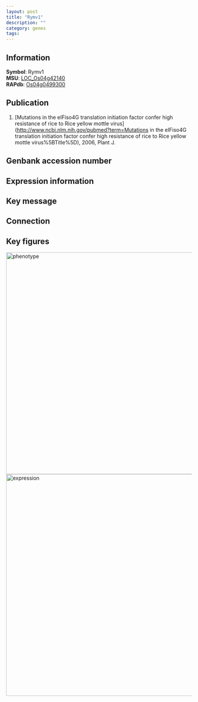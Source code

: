 ```yaml
---
layout: post
title: "Rymv1"
description: ""
category: genes
tags: 
---
```


## Information
__Symbol__: Rymv1  
__MSU__: [LOC_Os04g42140](http://rice.plantbiology.msu.edu/cgi-bin/ORF_infopage.cgi?orf=LOC_Os04g42140)  
__RAPdb__: [Os04g0499300](http://rapdb.dna.affrc.go.jp/viewer/gbrowse_details/irgsp1?name=Os04g0499300)  

## Publication
1. [Mutations in the eIFiso4G translation initiation factor confer high resistance of rice to Rice yellow mottle virus](http://www.ncbi.nlm.nih.gov/pubmed?term=Mutations in the eIFiso4G translation initiation factor confer high resistance of rice to Rice yellow mottle virus%5BTitle%5D), 2006, Plant J.

## Genbank accession number

## Expression information

## Key message

## Connection

## Key figures
<img src="http://ricencode.github.io/images/Rymv1.pheno.png" alt="phenotype"  style="width: 600px;"/>

<img src="http://ricencode.github.io/images/Rymv1.exp.png" alt="expression"  style="width: 600px;"/>


